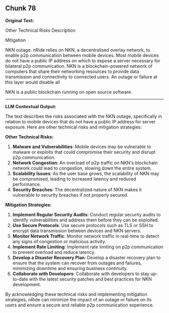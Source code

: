 ## Chunk 78

**Original Text:**

Other Technical Risks
Description

Mitigation

NKN outage. nRide relies on NKN, a decentralised overlay
network, to enable p2p communication between mobile
devices. Most mobile devices do not have a public IP address
on which to expose a server necessary for bilateral p2p
communication. NKN is a blockchain-powered network of
computers that share their networking resources to provide
data transmission and connectivity to connected users. An
outage or failure at this layer would disable all

NKN is a public blockchain running on open source software.

---

**LLM Contextual Output:**

The text describes the risks associated with the NKN outage, specifically in relation to mobile devices that do not have a public IP address for server exposure. Here are other technical risks and mitigation strategies:

**Other Technical Risks:**

1. **Malware and Vulnerabilities**: Mobile devices may be vulnerable to malware or exploits that could compromise their security and disrupt p2p communication.
2. **Network Congestion**: An overload of p2p traffic on NKN's blockchain network could lead to congestion, slowing down the entire system.
3. **Scalability Issues**: As the user base grows, the scalability of NKN may be compromised, leading to increased latency and reduced performance.
4. **Security Breaches**: The decentralized nature of NKN makes it vulnerable to security breaches if not properly secured.

**Mitigation Strategies:**

1. **Implement Regular Security Audits**: Conduct regular security audits to identify vulnerabilities and address them before they can be exploited.
2. **Use Secure Protocols**: Use secure protocols such as TLS or SSH to encrypt data transmission between devices and NKN servers.
3. **Monitor Network Traffic**: Monitor network traffic in real-time to detect any signs of congestion or malicious activity.
4. **Implement Rate Limiting**: Implement rate limiting on p2p communication to prevent overload and reduce latency.
5. **Develop a Disaster Recovery Plan**: Develop a disaster recovery plan to ensure that the system can recover from outages and failures, minimizing downtime and ensuring business continuity.
6. **Collaborate with Developers**: Collaborate with developers to stay up-to-date with the latest security patches and best practices for NKN development.

By acknowledging these technical risks and implementing mitigation strategies, nRide can minimize the impact of an outage or failure on its users and ensure a secure and reliable p2p communication experience.
